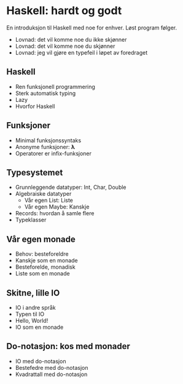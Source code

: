 # Haskell: hardt og godt

En introduksjon til Haskell med noe for enhver. Løst program følger.

- Lovnad: det vil komme noe du ikke skjønner
- Lovnad: det vil komme noe du skjønner
- Lovnad: jeg vil gjøre en typefeil i løpet av foredraget

## Haskell

- Ren funksjonell programmering
- Sterk automatisk typing
- Lazy
- Hvorfor Haskell

## Funksjoner

- Minimal funksjonssyntaks
- Anonyme funksjoner: **λ**
- Operatorer er infix-funksjoner

## Typesystemet

- Grunnleggende datatyper: Int, Char, Double
- Algebraiske datatyper
	- Vår egen List: Liste
	- Vår egen Maybe: Kanskje
- Records: hvordan å samle flere
- Typeklasser

## Vår egen monade

- Behov: besteforeldre
- Kanskje som en monade
- Besteforelde, monadisk
- Liste som en monade

## Skitne, lille IO

- IO i andre språk
- Typen til IO
- Hello, World!
- IO som en monade

## Do-notasjon: kos med monader

- IO med do-notasjon
- Bestefedre med do-notasjon
- Kvadrattall med do-notasjon
